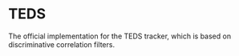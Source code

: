 # TEDS
The official implementation for the TEDS tracker, which is based on discriminative correlation filters.
